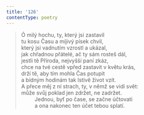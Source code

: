 ```yaml
---
title: '126'
contentType: poetry
---
```


<section>

> Ó milý hochu, ty, který jsi zastavil  
> tu kosu Času a míjivý písek chvil,  
> který jsi vadnutím vzrostl a ukázal,  
> jak chřadnou přátelé, ač ty sám rosteš dál,  
> jestli tě Příroda, nejvyšší paní zkáz,  
> chce na tvé cestě vpřed zastavit v květu krás,  
> drží tě, aby tím mohla Čas potupit  
> a bídným hodinám tak lstivě život vzít.  
> A přece měj z ní strach, ty, v němž se vidí svět:  
> může svůj poklad jen zdržet, ne zadržet.  
>          Jednou, byť po čase, se začne účtovati  
>          a ona nakonec ten účet tebou splatí.

</section>
